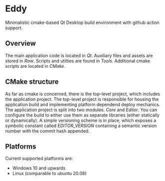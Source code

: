 # Eddy

Minimalistic cmake-based Qt Desktop build environment with github action support.

## Overview

The main application code is located in *Qt*. Auxiliary files and assets are stored in *Raw*. Scripts and utilties are found in *Tools*. Additional cmake scripts are located in *CMake*.

## CMake structure

As far as cmake is concerned, there is the top-level project, which includes the application project. The top-level project is responsible for housing the application build and implementing platform dependend deploy mechanics. The application project is split into two modules. *Core* and *Editor*. You can configure the build to either use them as separate libraries (either statically or dynamically). A simple versioning scheme is in place, which exposes a symbolic constant called *EDITOR_VERSION* containing a semantic version number with the commit hash appended.

## Platforms

Current supported platforms are:
* Windows 10 and upwards
* Linux (comparable to ubuntu 20.08)